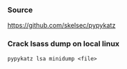 ### Source
https://github.com/skelsec/pypykatz  

### Crack lsass dump on local linux
```
pypykatz lsa minidump <file>
```

